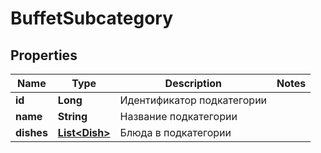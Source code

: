 # BuffetSubcategory

## Properties
Name | Type | Description | Notes
------------ | ------------- | ------------- | -------------
**id** | **Long** | Идентификатор подкатегории | 
**name** | **String** | Название подкатегории | 
**dishes** | [**List&lt;Dish&gt;**](Dish.md) | Блюда в подкатегории | 
